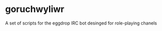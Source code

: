 goruchwyliwr
============

A set of scripts for the eggdrop IRC bot desinged for role-playing chanels
